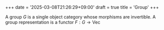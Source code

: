 +++
date = '2025-03-08T21:26:29+09:00'
draft = true
title = 'Group'
+++

A group $G$ is a single object category whose morphisms are invertible. A group representation is a functor $F: G \to \text{Vec}$